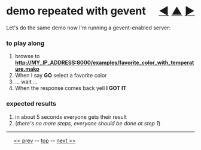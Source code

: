 demo repeated with gevent <span style="float:right;">[&#x25C0;](18.md) [&#x25B2;](../README.md) [&#x25BA;](20.md)</span>
=========

Let's do the same demo now I'm running a gevent-enabled server:

### to play along

1. browse to __[http://MY_IP_ADDRESS:8000/examples/favorite_color_with_temperature.mako](http://MY_IP_ADDRESS:8000/examples/favorite_color_with_temperature.mako)__
2. When I say __GO__ select a favorite color
3. ... wait ...
4. When the response comes back yell __I GOT IT__

### expected results

1. in about 5 seconds everyone gets their result
2. (<i>there's no more steps, everyone should be done at step 1</i>)

------

&nbsp;&nbsp;&nbsp;&nbsp; [&lt;&lt; prev](18.md) -- [top](../README.md) -- [next &gt;&gt;](20.md)